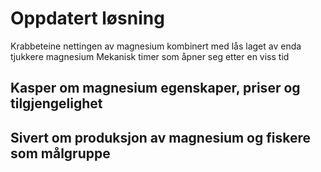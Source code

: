 # Oppdatert løsning
Krabbeteine nettingen av magnesium kombinert med lås laget av enda tjukkere magnesium
Mekanisk timer som åpner seg etter en viss tid

## Kasper om magnesium egenskaper, priser og tilgjengelighet

## Sivert om produksjon av magnesium og fiskere som målgruppe

